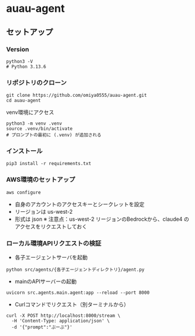 # auau-agent

## セットアップ

### Version
```
python3 -V
# Python 3.13.6
```

### リポジトリのクローン
```
git clone https://github.com/omiya0555/auau-agent.git
cd auau-agent
```

venv環境にアクセス
```
python3 -m venv .venv
source .venv/bin/activate
# プロンプトの最初に (.venv) が追加される
```

### インストール
```
pip3 install -r requirements.txt
```

### AWS環境のセットアップ
```
aws configure
```
- 自身のアカウントのアクセスキーとシークレットを設定
- リージョンは us-west-2 
- 形式は json
※ 注意点：us-west-2 リージョンのBedrockから、claude4 のアクセスをリクエストしておく

### ローカル環境APIリクエストの検証
- 各子エージェントサーバを起動
```
python src/agents/{各子エージェントディレクトリ}/agent.py
```
- mainのAPIサーバーの起動
```
uvicorn src.agents.main.agent:app --reload --port 8000
```
- Curlコマンドでリクエスト（別ターミナルから）
```
curl -X POST http://localhost:8000/stream \
  -H 'Content-Type: application/json' \
  -d '{"prompt":"ぶーぶ"}'
```
